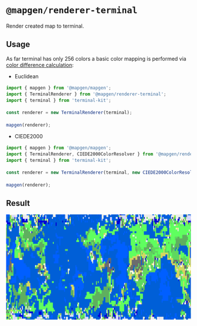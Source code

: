 # `@mapgen/renderer-terminal`

Render created map to terminal.

## Usage

As far terminal has only 256 colors a basic color mapping is performed via [color difference calculation](https://en.wikipedia.org/wiki/Color_difference):

- Euclidean

```ts
import { mapgen } from '@mapgen/mapgen';
import { TerminalRenderer } from '@mapgen/renderer-terminal';
import { terminal } from 'terminal-kit';

const renderer = new TerminalRenderer(terminal);

mapgen(renderer);
```

- CIEDE2000

```ts
import { mapgen } from '@mapgen/mapgen';
import { TerminalRenderer, CIEDE2000ColorResolver } from '@mapgen/renderer-terminal';
import { terminal } from 'terminal-kit';

const renderer = new TerminalRenderer(terminal, new CIEDE2000ColorResolver());

mapgen(renderer);

```

## Result

![Rendered ro console](/images/terminal.png)
